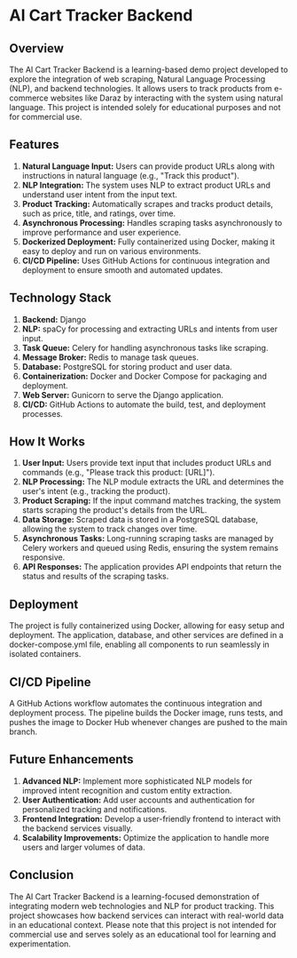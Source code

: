 # AI Cart Tracker Backend

## Overview
The AI Cart Tracker Backend is a learning-based demo project developed to explore the integration of web scraping, Natural Language Processing (NLP), and backend technologies. It allows users to track products from e-commerce websites like Daraz by interacting with the system using natural language. This project is intended solely for educational purposes and not for commercial use.

## Features
1. **Natural Language Input:** Users can provide product URLs along with instructions in natural language (e.g., "Track this product").
2. **NLP Integration:** The system uses NLP to extract product URLs and understand user intent from the input text.
3. **Product Tracking:** Automatically scrapes and tracks product details, such as price, title, and ratings, over time.
4. **Asynchronous Processing:** Handles scraping tasks asynchronously to improve performance and user experience.
5. **Dockerized Deployment:** Fully containerized using Docker, making it easy to deploy and run on various environments.
6. **CI/CD Pipeline:** Uses GitHub Actions for continuous integration and deployment to ensure smooth and automated updates.

## Technology Stack
1. **Backend:** Django
2. **NLP:** spaCy for processing and extracting URLs and intents from user input.
3. **Task Queue:** Celery for handling asynchronous tasks like scraping.
4. **Message Broker:** Redis to manage task queues.
5. **Database:** PostgreSQL for storing product and user data.
6. **Containerization:** Docker and Docker Compose for packaging and deployment.
7. **Web Server:** Gunicorn to serve the Django application.
8. **CI/CD:** GitHub Actions to automate the build, test, and deployment processes.

## How It Works
1. **User Input:** Users provide text input that includes product URLs and commands (e.g., "Please track this product: [URL]").
2. **NLP Processing:** The NLP module extracts the URL and determines the user's intent (e.g., tracking the product).
3. **Product Scraping:** If the input command matches tracking, the system starts scraping the product's details from the URL.
4. **Data Storage:** Scraped data is stored in a PostgreSQL database, allowing the system to track changes over time.
5. **Asynchronous Tasks:** Long-running scraping tasks are managed by Celery workers and queued using Redis, ensuring the system remains responsive.
6. **API Responses:** The application provides API endpoints that return the status and results of the scraping tasks.

## Deployment
The project is fully containerized using Docker, allowing for easy setup and deployment. The application, database, and other services are defined in a docker-compose.yml file, enabling all components to run seamlessly in isolated containers.

## CI/CD Pipeline
A GitHub Actions workflow automates the continuous integration and deployment process. The pipeline builds the Docker image, runs tests, and pushes the image to Docker Hub whenever changes are pushed to the main branch.

## Future Enhancements
1. **Advanced NLP:** Implement more sophisticated NLP models for improved intent recognition and custom entity extraction.
2. **User Authentication:** Add user accounts and authentication for personalized tracking and notifications.
3. **Frontend Integration:** Develop a user-friendly frontend to interact with the backend services visually.
4. **Scalability Improvements:** Optimize the application to handle more users and larger volumes of data.

## Conclusion
The AI Cart Tracker Backend is a learning-focused demonstration of integrating modern web technologies and NLP for product tracking. This project showcases how backend services can interact with real-world data in an educational context. Please note that this project is not intended for commercial use and serves solely as an educational tool for learning and experimentation.
